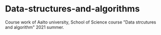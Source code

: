# Data-structures-and-algorithms

Course work of Aalto university, School of Science course "Data strcutures and algorithm" 2021 summer.
